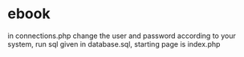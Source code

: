 # ebook
in connections.php change the user and password according to your system,
run sql given in database.sql,
starting page is index.php
